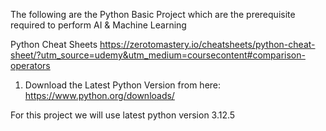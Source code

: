 The following are the Python Basic Project which are the prerequisite required to perform AI & Machine Learning

Python Cheat Sheets
https://zerotomastery.io/cheatsheets/python-cheat-sheet/?utm_source=udemy&utm_medium=coursecontent#comparison-operators

1. Download the Latest Python Version from here: https://www.python.org/downloads/

For this project we will use latest python version 3.12.5
